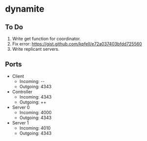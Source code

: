dynamite
=========

## To Do
1. Write get function for coordinator.
2. Fix error: https://gist.github.com/kpfell/e72a037403bfdd725560
3. Write replicant servers.

## Ports
- Client
	- Incoming: --
	- Outgoing: 4343
- Controller
	- Incoming: 4343
	- Outgoing: ++
- Server 0
	- Incoming: 4000
	- Outgoing: 4343
- Server 1
	- Incoming: 4010
	- Outgoing: 4343